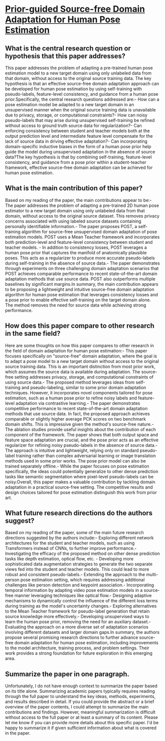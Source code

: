 # [Prior-guided Source-free Domain Adaptation for Human Pose Estimation](https://arxiv.org/abs/2308.13954)

## What is the central research question or hypothesis that this paper addresses?

This paper addresses the problem of adapting a pre-trained human pose estimation model to a new target domain using only unlabeled data from that domain, without access to the original source training data. The key hypothesis is that an effective source-free domain adaptation approach can be developed for human pose estimation by using self-training with pseudo-labels, feature-level consistency, and guidance from a human pose prior.Specifically, the central research questions addressed are:- How can a pose estimation model be adapted to a new target domain in an unsupervised manner when the original source training data is unavailable due to privacy, storage, or computational constraints?- How can noisy pseudo-labels that may arise during unsupervised self-training be refined without access to ground truth source data for regularization?- Can enforcing consistency between student and teacher models both at the output prediction level and intermediate feature level compensate for the lack of source data in driving effective adaptation?- Can incorporating domain-specific inductive biases in the form of a human pose prior help guide the model during unsupervised adaptation in the absence of source data?The key hypothesis is that by combining self-training, feature-level consistency, and guidance from a pose prior within a student-teacher framework, effective source-free domain adaptation can be achieved for human pose estimation.


## What is the main contribution of this paper?

Based on my reading of the paper, the main contributions appear to be:- The paper addresses the problem of adapting a pre-trained 2D human pose estimator to a new target domain using only unlabeled data from that domain, without access to the original source dataset. This removes privacy concerns associated with using labeled source datasets containing personally identifiable information.- The paper proposes POST, a self-training algorithm for source-free unsupervised domain adaptation of pose estimation models. POST uses a Mean Teacher framework and incorporates both prediction-level and feature-level consistency between student and teacher models. - In addition to consistency losses, POST leverages a human pose prior that captures the manifold of anatomically plausible poses. This acts as a regularizer to produce more accurate pseudo-labels during self-training in the absence of source data.- The paper demonstrates through experiments on three challenging domain adaptation scenarios that POST achieves comparable performance to recent state-of-the-art domain adaptation methods that use source data. POST also outperforms multiple baselines by significant margins.In summary, the main contribution appears to be proposing a lightweight and intuitive source-free domain adaptation algorithm for human pose estimation that leverages consistency losses and a pose prior to enable effective self-training on the target domain alone. The method removes the need for source data while achieving strong performance.


## How does this paper compare to other research in the same field?

Here are some thoughts on how this paper compares to other research in the field of domain adaptation for human pose estimation:- This paper focuses specifically on "source-free" domain adaptation, where the goal is to adapt a pose model to a new target domain without access to the original source training data. This is an important distinction from most prior work, which assumes the source data is available during adaptation. The source-free setting addresses privacy, storage, and computational constraints of using source data.- The proposed method leverages ideas from self-training and pseudo-labeling, similar to some prior domain adaptation techniques. However, it incorporates novel components tailored for pose estimation, such as a human pose prior to refine noisy labels and feature-level adaptation via contrastive learning.- The paper demonstrates competitive performance to recent state-of-the-art domain adaptation methods that use source data. In fact, the proposed approach achieves comparable or slightly higher average PCK scores on two benchmark domain shifts. This is impressive given the method's source-free nature.- The ablation studies provide useful insights about the contribution of each component of the framework. The paper shows that both output space and feature space adaptation are crucial, and the pose prior acts as an effective regularizer for refining noisy pseudo-labels in the absence of source data.- The approach is intuitive and lightweight, relying only on standard pseudo-label training rather than complex adversarial learning or image translation methods used in some prior works. The pose prior model can also be trained separately offline.- While the paper focuses on pose estimation specifically, the ideas could potentially generalize to other dense prediction tasks like semantic segmentation where pixel-level pseudo-labels can be noisy.Overall, this paper makes a valuable contribution by tackling domain adaptation in a practical source-free setting. The competitive results and design choices tailored for pose estimation distinguish this work from prior art.


## What future research directions do the authors suggest?

Based on my reading of the paper, some of the main future research directions suggested by the authors include:- Exploring different network architectures for the student and teacher models, such as using Transformers instead of CNNs, to further improve performance.- Investigating the efficacy of the proposed method on other dense prediction tasks like depth estimation, optical flow, etc. - Developing more sophisticated data augmentation strategies to generate the two separate views fed into the student and teacher models. This could lead to more robust and consistent pseudo-labels.- Extending the approach to the multi-person pose estimation setting, which requires addressing additional challenges like person detection and keypoint association.- Incorporating temporal information by adapting video pose estimation models in a source-free manner leveraging techniques like optical flow.- Designing adaptive mechanisms to dynamically control the influence of the different loss terms during training as the model's uncertainty changes.- Exploring alternatives to the Mean Teacher framework for pseudo-label generation that retain source knowledge more effectively.- Developing unsupervised ways to learn the human pose prior, removing the need for an auxiliary dataset.- Evaluating the approach on a more diverse set of adaptation scenarios involving different datasets and larger domain gaps.In summary, the authors propose several promising research directions to further advance source-free domain adaptation for human pose estimation, including improvements to the model architecture, training process, and problem settings. Their work provides a strong foundation for future exploration in this emerging area.


## Summarize the paper in one paragraph.

Unfortunately, I do not have enough context to summarize the paper based on its title alone. Summarizing academic papers typically requires reading through the full paper to understand the key ideas, methods, experiments, and results described in detail. If you could provide the abstract or a brief overview of the paper contents, I could attempt to summarize the main contributions and findings. However, meaningful summarization is difficult without access to the full paper or at least a summary of its content. Please let me know if you can provide more details about this specific paper. I'd be happy to summarize it if given sufficient information about what is covered in the paper.
